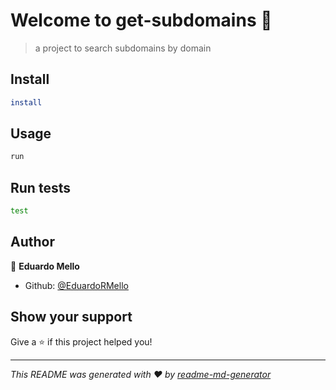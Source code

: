 # Welcome to get-subdomains 👋

> a project to search subdomains by domain

## Install

```sh
install
```

## Usage

```sh
run
```

## Run tests

```sh
test
```

## Author

👤 **Eduardo Mello**

* Github: [@EduardoRMello](https://github.com/EduardoRMello)

## Show your support

Give a ⭐️ if this project helped you!


***
_This README was generated with ❤️ by [readme-md-generator](https://github.com/kefranabg/readme-md-generator)_